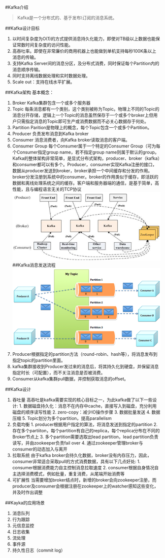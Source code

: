 #Kafka介绍
> Kafka是一个分布式的、基于发布\订阅的消息系统。

##Kafka设计目标

1. 以时间复杂度为O(1)的方式提供消息持久化能力，即使对TB级以上数据也能保证常数时间复杂度的访问性能。
2. 高吞吐率。即使在非常廉价的商用机器上也能做到单机支持每秒100K条以上消息的传输。
3. 支持Kafka Server间的消息分区，及分布式消费，同时保证每个Partition内的消息顺序传输。
4. 同时支持离线数据处理和实时数据处理。
5. Scale out：支持在线水平扩展。

##Kafka架构
基本概念：

1. Broker
    Kafka集群包含一个或多个服务器
2. Topic
	每条消息都有一个类别，这个类别被称为Topic。物理上不同的Topic的消息分开存储，逻辑上一个Topic的消息虽然保存于一个或多个broker上但用户只需指定消息的Topic即可生产或消费数据而不必关心数据存于何处。
3. Partition
	Parition是物理上的概念，每个Topic包含一个或多个Partition。
4. Producer
	负责发布消息到Kafka broker
5. Consumer
	消息消费者，向Kafka broker读取消息的客户端。
6. Consumer Group
	每个Consumer属于一个特定的Consumer Group（可为每个Consumer指定group name，若不指定group name则属于默认的group。
Kafka的整体架构非常简单，是显式分布式架构，producer、broker（kafka）和consumer都可以有多个。Producer，consumer实现Kafka注册的接口，数据从producer发送到broker，broker承担一个中间缓存和分发的作用。broker分发注册到系统中的consumer。broker的作用类似于缓存，即活跃的数据和离线处理系统之间的缓存。客户端和服务器端的通信，是基于简单，高性能，且与编程语言无关的TCP协议
![](https://github.com/howardhe0329/my_documents/blob/master/apache/kafka/kafka_1.png)
##Kafka消息发送流程
![](https://github.com/howardhe0329/my_documents/blob/master/apache/kafka/kafka.png)
1. Producer根据指定的partition方法（round-robin、hash等），将消息发布到指定topic的partition里面。
2. kafka集群接收到Producer发过来的消息后，将其持久化到硬盘，并保留消息指定时长（可配置），而不关注消息是否被消费。
3. Consumer从kafka集群pull数据，并控制获取消息的offset。

##Kafka设计
	
1. 吞吐量
	高吞吐是kafka需要实现的核心目标之一，为此kafka做了以下一些设计:
		1. 数据磁盘持久化：消息不在内存中cache，直接写入到磁盘，充分利用磁盘的顺序读写性能
		2. zero-copy：减少IO操作步骤
		3. 数据批量发送
		4. 数据压缩
		5. Topic划分为多个partition，提高parallelism
2. 负载均衡
		1. producer根据用户指定的算法，将消息发送到指定的partition
		2. 存在多个partiiton，每个partition有自己的replica，每个replica分布在不同的Broker节点上
		3. 多个partition需要选取出lead partition，lead partition负责读写，并由zookeeper负责fail over
		4. 通过zookeeper管理broker与consumer的动态加入与离开
3. 拉取系统
	由于kafka broker会持久化数据，broker没有内存压力，因此，consumer非常适合采取pull的方式消费数据，具有以下几点好处:
		1. consumer根据消费能力自主控制消息拉取速度
		2. consumer根据自身情况自主选择消费模式，例如批量，重复消费，从尾端开始消费等
4. 可扩展性
	当需要增加broker结点时，新增的broker会向zookeeper注册，而producer及consumer会根据注册在zookeeper上的watcher感知这些变化，并及时作出调整

##Kayka的应用场景

1. 消息队列
2. 行为跟踪
3. 元信息监控
4. 日志收集
5. 流处理
6. 事件源
7. 持久性日志（commit log）